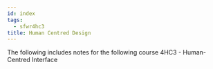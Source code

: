 ```yaml
---
id: index
tags:
  - sfwr4hc3
title: Human Centred Design
---
```


The following includes notes for the following course 4HC3 - Human-Centred Interface
